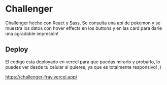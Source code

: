 # Challenger

Challenger hecho con React y Sass, Se consulta una api de pokemon y se muestra los datos con hover effects en los buttons y en las card para darle una agradable impresión!

## Deploy
El codigo esta deployado en vercel para que puedas mirarlo y probarlo, lo puedes ver desde tu celular si quieres, ya que es totalmente responsivo! ;)

https://challenger-frav.vercel.app/

